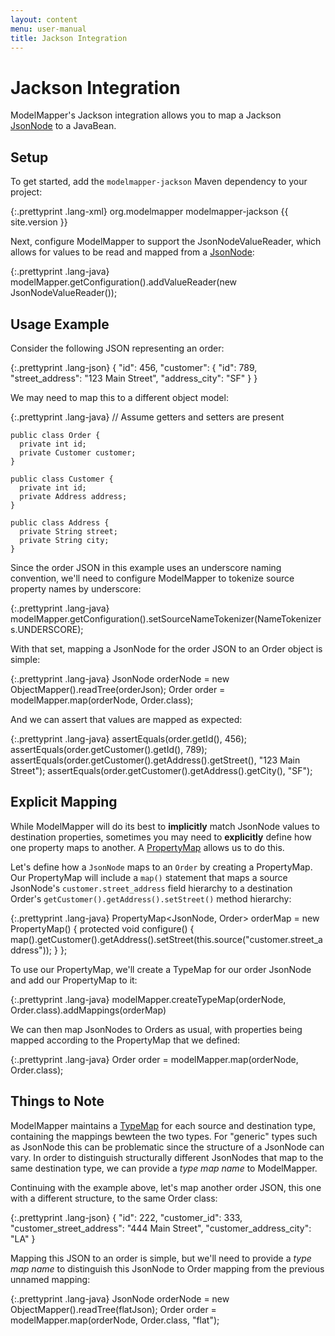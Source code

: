 ```yaml
---
layout: content
menu: user-manual
title: Jackson Integration
---
```


# Jackson Integration

ModelMapper's Jackson integration allows you to map a Jackson [JsonNode](http://jackson.codehaus.org/1.9.4/javadoc/org/codehaus/jackson/JsonNode.html) to a JavaBean.

## Setup

To get started, add the `modelmapper-jackson` Maven dependency to your project:

{:.prettyprint .lang-xml}
	<dependency>
	  <groupId>org.modelmapper</groupId>
	  <artifactId>modelmapper-jackson</artifactId>
	  <version>{{ site.version }}</version>
	</dependency>
	
Next, configure ModelMapper to support the JsonNodeValueReader, which allows for values to be read and mapped from a [JsonNode](http://jackson.codehaus.org/1.9.4/javadoc/org/codehaus/jackson/JsonNode.html):

{:.prettyprint .lang-java}
    modelMapper.getConfiguration().addValueReader(new JsonNodeValueReader());
	
## Usage Example

Consider the following JSON representing an order:

{:.prettyprint .lang-json}
    {
      "id": 456,
      "customer": {
        "id": 789,
        "street_address": "123 Main Street", 
        "address_city": "SF"
      }
    }

We may need to map this to a different object model:

{:.prettyprint .lang-java}
	// Assume getters and setters are present

    public class Order {
      private int id;
      private Customer customer;
    }

    public class Customer {
      private int id;        
	  private Address address;
    }

    public class Address {
      private String street;
	  private String city;
    }

Since the order JSON in this example uses an underscore naming convention, we'll need to configure ModelMapper to tokenize source property names by underscore:

{:.prettyprint .lang-java}
    modelMapper.getConfiguration().setSourceNameTokenizer(NameTokenizers.UNDERSCORE);

With that set, mapping a JsonNode for the order JSON to an Order object is simple:

{:.prettyprint .lang-java}
    JsonNode orderNode = new ObjectMapper().readTree(orderJson);
	Order order = modelMapper.map(orderNode, Order.class);
	
And we can assert that values are mapped as expected:

{:.prettyprint .lang-java}
    assertEquals(order.getId(), 456);
    assertEquals(order.getCustomer().getId(), 789);
    assertEquals(order.getCustomer().getAddress().getStreet(), "123 Main Street");
    assertEquals(order.getCustomer().getAddress().getCity(), "SF");
    
## Explicit Mapping

While ModelMapper will do its best to **implicitly** match JsonNode values to destination properties, sometimes you may need to **explicitly** define how one property maps to another. A [PropertyMap](/user-manual/property-mapping/) allows us to do this.

Let's define how a `JsonNode` maps to an `Order` by creating a PropertyMap. Our PropertyMap will include a `map()` statement that maps a source JsonNode's `customer.street_address` field hierarchy to a destination Order's `getCustomer().getAddress().setStreet()` method hierarchy:

{:.prettyprint .lang-java}
    PropertyMap<JsonNode, Order> orderMap = new PropertyMap<JsonNode Order>() {
      protected void configure() {
        map().getCustomer().getAddress().setStreet(this.<String>source("customer.street_address"));
      }
    };

To use our PropertyMap, we'll create a TypeMap for our order JsonNode and add our PropertyMap to it:

{:.prettyprint .lang-java}
	modelMapper.createTypeMap(orderNode, Order.class).addMappings(orderMap)

We can then map JsonNodes to Orders as usual, with properties being mapped according to the PropertyMap that we defined:
	
{:.prettyprint .lang-java}
	Order order = modelMapper.map(orderNode, Order.class);
    
## Things to Note

ModelMapper maintains a [TypeMap](http://modelmapper.org/javadoc/org/modelmapper/TypeMap.html) for each source and destination type, containing the mappings bewteen the two types. For "generic" types such as JsonNode this can be problematic since the structure of a JsonNode can vary. In order to distinguish structurally different JsonNodes that map to the same destination type, we can provide a _type map name_ to ModelMapper.

Continuing with the example above, let's map another order JSON, this one with a different structure, to the same Order class:

{:.prettyprint .lang-json}
    {
      "id": 222,
      "customer_id": 333,
      "customer_street_address": "444 Main Street",
      "customer_address_city": "LA"
    }
    
Mapping this JSON to an order is simple, but we'll need to provide a _type map name_ to distinguish this JsonNode to Order mapping from the previous unnamed mapping:

{:.prettyprint .lang-java}
    JsonNode orderNode = new ObjectMapper().readTree(flatJson);
	Order order = modelMapper.map(orderNode, Order.class, "flat");